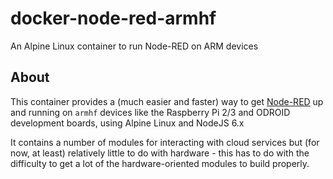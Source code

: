 # docker-node-red-armhf

An Alpine Linux container to run Node-RED on ARM devices

## About

This container provides a (much easier and faster) way to get [Node-RED][nr] up and running on `armhf` devices like the Raspberry Pi 2/3 and ODROID development boards, using Alpine Linux and NodeJS 6.x

It contains a number of modules for interacting with cloud services but (for now, at least) relatively little to do with hardware - this has to do with the difficulty to get a lot of the hardware-oriented modules to build properly.

[nr]: http://nodered.org

